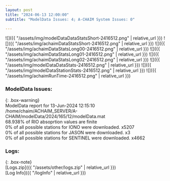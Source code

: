 ```yaml
---
layout: post
title: "2024-06-13 12:00:00"
subtitle: "ModelData Issues: 4; A-CHAIM System Issues: 0"

---
```


![]({{ "/assets/img/modelDataDataStatsShort-2416512.png" | relative_url }})
![]({{ "/assets/img/achaimDataStatsShort-2416512.png" | relative_url }})
![]({{ "/assets/img/achaimDataStatsLong00-2416512.png" | relative_url }})
![]({{ "/assets/img/achaimDataStatsLong01-2416512.png" | relative_url }})
![]({{ "/assets/img/achaimDataStatsLong02-2416512.png" | relative_url }})
![]({{ "/assets/img/modelDataDataStats-2416512.png" | relative_url }})
![]({{ "/assets/img/modelDataStationStats-2416512.png" | relative_url }})
![]({{ "/assets/img/achaimRunTime-2416512.png" | relative_url }})


### ModelData Issues:  
  
{: .box-warning}  
 ModelData report for 13-Jun-2024 12:15:10   
 /home/chaim/ACHAIM_SERVER/A-CHAIM/modelData/2024/165/12/modelData.mat   
 68.938% of RIO absoprtion values are finite   
 0% of all possible stations for IONO were downloaded. x5207   
 0% of all possible stations for JASON were downloaded. x3   
 0% of all possible stations for SENTINEL were downloaded. x4662   
  


### Logs:  
  
{: .box-note}  
[Logs.zip]({{ "/assets/other/logs.zip" | relative_url }})  
[Log Info]({{ "/logInfo" | relative_url }})  
